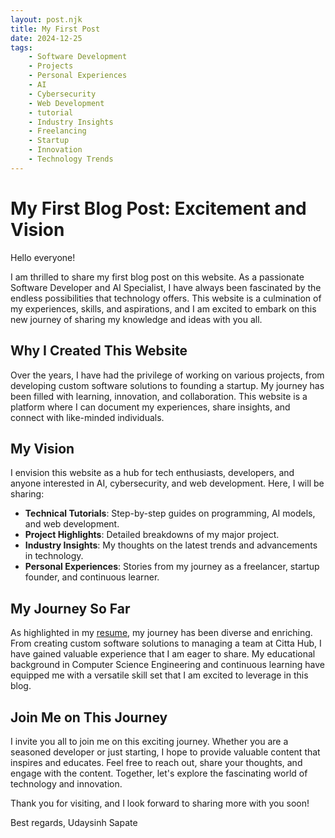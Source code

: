 ```yaml
---
layout: post.njk
title: My First Post
date: 2024-12-25
tags:
    - Software Development
    - Projects
    - Personal Experiences
    - AI
    - Cybersecurity
    - Web Development
    - tutorial
    - Industry Insights
    - Freelancing
    - Startup
    - Innovation
    - Technology Trends
---
```

# My First Blog Post: Excitement and Vision

Hello everyone!

I am thrilled to share my first blog post on this website. As a passionate Software Developer and AI Specialist, I have always been fascinated by the endless possibilities that technology offers. This website is a culmination of my experiences, skills, and aspirations, and I am excited to embark on this new journey of sharing my knowledge and ideas with you all.

## Why I Created This Website

Over the years, I have had the privilege of working on various projects, from developing custom software solutions to founding a startup. My journey has been filled with learning, innovation, and collaboration. This website is a platform where I can document my experiences, share insights, and connect with like-minded individuals.

## My Vision

I envision this website as a hub for tech enthusiasts, developers, and anyone interested in AI, cybersecurity, and web development. Here, I will be sharing:

- **Technical Tutorials**: Step-by-step guides on programming, AI models, and web development.
- **Project Highlights**: Detailed breakdowns of my major project.
- **Industry Insights**: My thoughts on the latest trends and advancements in technology.
- **Personal Experiences**: Stories from my journey as a freelancer, startup founder, and continuous learner.

## My Journey So Far

As highlighted in my [resume](https://udaysinh.me), my journey has been diverse and enriching. From creating custom software solutions to managing a team at Citta Hub, I have gained valuable experience that I am eager to share. My educational background in Computer Science Engineering and continuous learning have equipped me with a versatile skill set that I am excited to leverage in this blog.

## Join Me on This Journey

I invite you all to join me on this exciting journey. Whether you are a seasoned developer or just starting, I hope to provide valuable content that inspires and educates. Feel free to reach out, share your thoughts, and engage with the content. Together, let's explore the fascinating world of technology and innovation.

Thank you for visiting, and I look forward to sharing more with you soon!

Best regards,
Udaysinh Sapate

